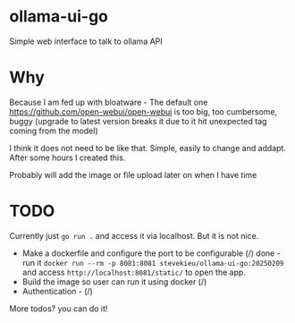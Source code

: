 # ollama-ui-go
Simple web interface to talk to ollama API

# Why

Because I am fed up with bloatware - The default one https://github.com/open-webui/open-webui is too big, too cumbersome, buggy (upgrade to latest version breaks it due to it hit unexpected tag coming from the model)

I think it does not need to be like that. Simple, easily to change and addapt. After some hours I created this.

Probably will add the image or file upload later on when I have time

# TODO

Currently just `go run .` and access it via localhost. But it is not nice.

- Make a dockerfile and configure the port to be configurable (/) done - run it `docker run --rm -p 8081:8081 stevekieu/ollama-ui-go:20250209` and access `http://localhost:8081/static/` to open the app.
- Build the image so user can run it using docker (/)
- Authentication - (/)

More todos? you can do it!
